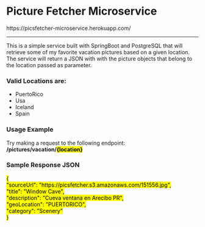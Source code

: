 <h1>
                    <i class="far fa-images" style="font-size:48px;color:forestgreen"></i>
                    Picture Fetcher Microservice</h1>
                    https://picsfetcher-microservice.herokuapp.com/
                <hr>
                <p>This is a simple service built with SpringBoot and PostgreSQL that will retrieve some
                    of my favorite vacation pictures based on a given location.
                    <br>The service will return a JSON with
                    with the picture objects that belong to the location passed as parameter.</p>
                <h3>Valid Locations are:</h3>
                <ul>
                    <li>PuertoRico</li>
                    <li>Usa</li>
                    <li>Iceland</li>
                    <li>Spain</li>
                </ul>
                <h3>Usage Example</h3>
                <p>Try making a request to the following endpoint: <b>/pictures/vacation/<mark>{location}</mark></b></p>
                <h3>Sample Response JSON</h3>
                <p><mark>{
                <br>"sourceUrl": "https://picsfetcher.s3.amazonaws.com/151556.jpg",
                <br>"title": "Window Cave",
                <br>"description": "Cueva ventana en Arecibo PR",
                <br>"geoLocation": "PUERTORICO",
                <br>"category": "Scenery"
                <br>}</mark>
                </p>
